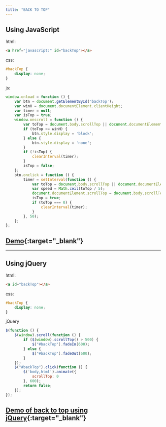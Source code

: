 ```yaml
---
title: "BACK TO TOP"
---
```


## Using JavaScript

html:
```html
<a href="javascript:" id="backTop"></a>
```

css:

```css
#backTop {
    display: none;
}
```

js:

```javascript
window.onload = function () {
    var btn = document.getElementById('backTop');
    var winH = document.documentElement.clientHeight;
    var timer = null;
    var isTop = true;
    window.onscroll = function () {
        var toTop = document.body.scrollTop || document.documentElement.scrollTop;
        if (toTop >= winH) {
            btn.style.display = 'block';
        } else {
            btn.style.display = 'none';
        }
        if (!isTop) {
            clearInterval(timer);
        }
        isTop = false;
    };
    btn.onclick = function () {
        timer = setInterval(function () {
            var toTop = document.body.scrollTop || document.documentElement.scrollTop;
            var speed = Math.ceil(toTop / 5);
            document.documentElement.scrollTop = document.body.scrollTop = toTop - speed;
            isTop = true;
            if (toTop === 0) {
                clearInterval(timer);
            }
        }, 50);
    };
};
```

<!-- more -->

## [Demo](/demo/js-back-to-top.html){:target="_blank"}

---

## Using jQuery

html:

```html
<a id="backTop"></a>
```

css:

```css
#backTop {
    display: none;
}
```

jQuery

```javascript
$(function () {
    $(window).scroll(function () {
        if ($(window).scrollTop() > 500) {
            $("#backTop").fadeIn(600);
        } else {
            $("#backTop").fadeOut(600);
        }
    });
    $("#backTop").click(function () {
        $('body,html').animate({
            scrollTop: 0
        }, 600);
        return false;
    });
});
```

## [Demo of back to top using jQuery](/demo/jquery-back-to-top.html){:target="_blank"}